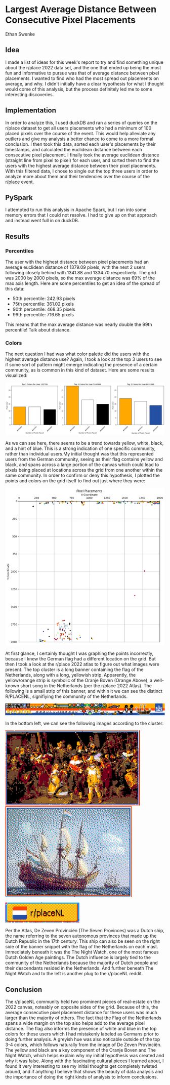 # Largest Average Distance Between Consecutive Pixel Placements
Ethan Swenke

## Idea
I made a list of ideas for this week's report to try and find something unique about the r/place 2022 data set, and the one that ended up being the most fun and informative to pursue was that of average distance between pixel placements. I wanted to find who had the most spread out placements on average, and why. I didn't initially have a clear hypothesis for what I thought would come of this analysis, but the process definitely led me to some interesting discoveries. 

## Implementation
In order to analyze this, I used duckDB and ran a series of queries on the r/place dataset to get all users placements who had a minimum of 100 placed pixels over the course of the event. This would help alleviate any outliers and give my analysis a better chance to come to a more formal conclusion. I then took this data, sorted each user's placements by their timestamps, and calculated the euclidean distance between each consecutive pixel placement. I finally took the average euclidean distance (straight line from pixel to pixel) for each user, and sorted them to find the users with the highest average distance between their pixel placements. With this filtered data, I chose to single out the top three users in order to analyze more about them and their tendencies over the course of the r/place event.

## PySpark
I attempted to run this analysis in Apache Spark, but I ran into some memory errors that I could not resolve. I had to give up on that approach and instead went full in on duckDB.

## Results
### Percentiles
The user with the highest distance between pixel placements had an average euclidean distance of 1379.09 pixels, with the next 2 users following closely behind with 1341.88 and 1334.70 respectively. The grid was 2000 by 2000 pixels, so the max average distance was 69% of the max axis length. Here are some percentiles to get an idea of the spread of this data:
- 50th percentile: 242.93 pixels
- 75th percentile: 361.02 pixels
- 90th percentile: 468.35 pixels
- 99th percentile: 716.65 pixels

This means that the max average distance was nearly double the 99th percentile! Talk about distance.

### Colors
The next question I had was what color palette did the users with the highest average distance use? Again, I took a look at the top 3 users to see if some sort of pattern might emerge indicating the presence of a certain community, as is common in this kind of dataset. Here are some results visualized:

![alt text](image.png)

As we can see here, there seems to be a trend towards yellow, white, black, and a hint of blue. This is a strong indication of one specific community, rather than individual users.My initial thought was that this represented users from the German community, seeing as their flag contains yellow and black, and spans across a large portion of the canvas which could lead to pixels being placed at locations across the grid from one another within the same community. In order to confirm or deny this hypothesis, I plotted the points and colors on the grid itself to find out just where they were:

![alt text](image-1.png)

At first glance, I certainly thought I was graphing the points incorrectly, because I knew the German flag had a different location on the grid. But then I took a look at the r/place 2022 atlas to figure out what images were present. The top cluster is a long banner containing the flag of the Netherlands, along with a long, yellowish strip. Apparently, the yellow/orange strip is symbolic of the Oranje Boven (Orange Above), a well-known short song in the Netherlands (per the r/place 2022 Atlas). The following is a small strip of this banner, and within it we can see the distinct R/PLACENL, signifiying the community of the Netherlands.

![alt text](image-3.png)

In the bottom left, we can see the following images according to the cluster:

![alt text](image-4.png)
![alt text](image-5.png)

![alt text](image-6.png)

Per the Atlas, De Zeven Provinciën (The Seven Provinces) was a Dutch ship, the name referring to the seven autonomous provinces that made up the Dutch Republic in the 17th century. This ship can also be seen on the right side of the banner snippet with the flag of the Netherlands on each mast. Immediately beneath it was the The Night Watch, one of the most famous Dutch Golden Age paintings. The Dutch influence is largely tied to the community of the Netherlands because the majority of Dutch people and their descendants resided in the Netherlands. And further beneath The Night Watch and to the left is another plug to the r/placeNL reddit.

## Conclusion
The r/placeNL community held two prominent pieces of real-estate on the 2022 canvas, noteably on opposite sides of the grid. Because of this, the average consecutive pixel placement distance for these users was much larger than the majority of others. The fact that the Flag of the Netherlands spans a wide margin on the top also helps add to the average pixel distance. The flag also informs the presence of white and blue in the top colors for these users which I had mistakenly labeled as Germans prior to doing further analysis. A greyish hue was also noticable outside of the top 3-4 colors, which follows naturally from the image of De Zeven Provinciën. The yellow and black are a key component of the Oranje Boven and The Night Watch, which helps explain why my initial hypothesis was created and why it was false. Along with the fascinating cultural pieces I learned about, I found it very interesting to see my initial thoughts get completely twisted around, and if anything I believe that shows the beauty of data analysis and the importance of doing the right kinds of analysis to inform conclusions.
